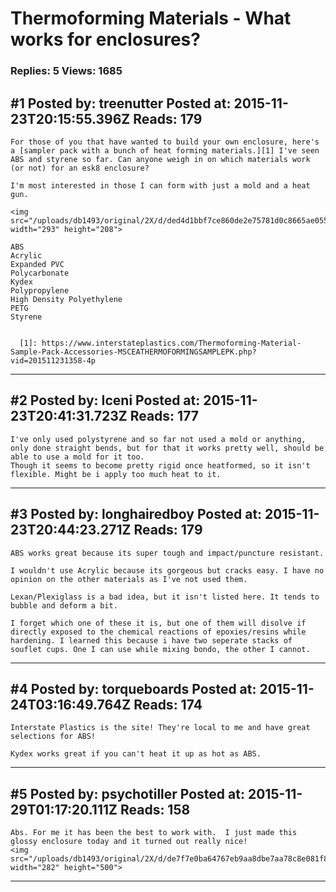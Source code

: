 # Thermoforming Materials - What works for enclosures?

### Replies: 5 Views: 1685

## \#1 Posted by: treenutter Posted at: 2015-11-23T20:15:55.396Z Reads: 179

```
For those of you that have wanted to build your own enclosure, here's a [sampler pack with a bunch of heat forming materials.][1] I've seen ABS and styrene so far. Can anyone weigh in on which materials work (or not) for an esk8 enclosure? 

I'm most interested in those I can form with just a mold and a heat gun.

<img src="/uploads/db1493/original/2X/d/ded4d1bbf7ce860de2e75781d0c8665ae0555ddb.png" width="293" height="208">

ABS
Acrylic
Expanded PVC
Polycarbonate
Kydex
Polypropylene
High Density Polyethylene
PETG
Styrene


  [1]: https://www.interstateplastics.com/Thermoforming-Material-Sample-Pack-Accessories-MSCEATHERMOFORMINGSAMPLEPK.php?vid=201511231358-4p
```

---
## \#2 Posted by: Iceni Posted at: 2015-11-23T20:41:31.723Z Reads: 177

```
I've only used polystyrene and so far not used a mold or anything, only done straight bends, but for that it works pretty well, should be able to use a mold for it too.
Though it seems to become pretty rigid once heatformed, so it isn't flexible. Might be i apply too much heat to it.
```

---
## \#3 Posted by: longhairedboy Posted at: 2015-11-23T20:44:23.271Z Reads: 179

```
ABS works great because its super tough and impact/puncture resistant.

I wouldn't use Acrylic because its gorgeous but cracks easy. I have no opinion on the other materials as I've not used them. 

Lexan/Plexiglass is a bad idea, but it isn't listed here. It tends to bubble and deform a bit. 

I forget which one of these it is, but one of them will disolve if directly exposed to the chemical reactions of epoxies/resins while hardening. I learned this because i have two seperate stacks of souflet cups. One I can use while mixing bondo, the other I cannot.
```

---
## \#4 Posted by: torqueboards Posted at: 2015-11-24T03:16:49.764Z Reads: 174

```
Interstate Plastics is the site! They're local to me and have great selections for ABS!

Kydex works great if you can't heat it up as hot as ABS.
```

---
## \#5 Posted by: psychotiller Posted at: 2015-11-29T01:17:20.111Z Reads: 158

```
Abs. For me it has been the best to work with.  I just made this glossy enclosure today and it turned out really nice! 
<img src="/uploads/db1493/original/2X/d/de7f7e0ba64767eb9aa8dbe7aa78c8e081f8ca15.jpg" width="282" height="500">
```

---
